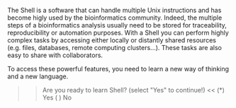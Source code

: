 The Shell is a software that can handle multiple Unix instructions and has become higly used by the bioinformatics community. 
Indeed, the multiple steps of a bioinformatics analysis usually need to be stored for traceability, reproducibility or automation purposes. 
With a Shell you can perform highly complex tasks by accessing either locally or distantly shared resources (e.g. files, databases, remote computing clusters...).
These tasks are also easy to share with collaborators.

To access these powerful features, you need to learn a new way of thinking and a new language.

>>Are you ready to learn Shell? (select "Yes" to continue!) <<
(*) Yes
( ) No

